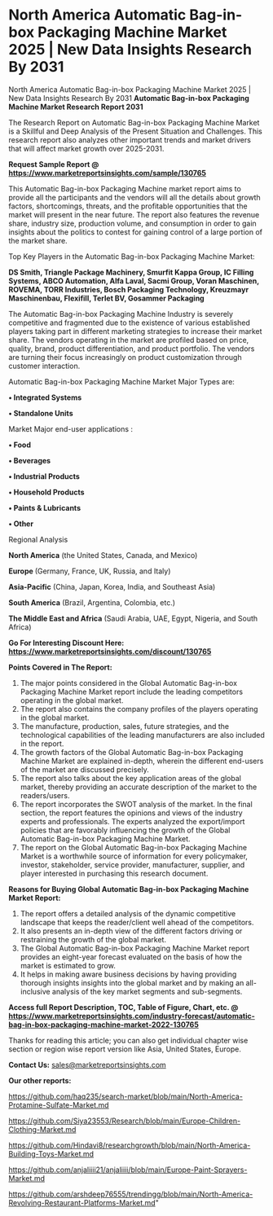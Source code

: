 # North America Automatic Bag-in-box Packaging Machine Market 2025 | New Data Insights Research By 2031
North America Automatic Bag-in-box Packaging Machine Market 2025 | New Data Insights Research By 2031
<strong>Automatic Bag-in-box Packaging Machine Market Research Report 2031</strong>

The Research Report on Automatic Bag-in-box Packaging Machine Market is a Skillful and Deep Analysis of the Present Situation and Challenges. This research report also analyzes other important trends and market drivers that will affect market growth over 2025-2031.

<strong>Request Sample Report @ <a href=https://www.marketreportsinsights.com/sample/130765>https://www.marketreportsinsights.com/sample/130765</a></strong>

This Automatic Bag-in-box Packaging Machine market report aims to provide all the participants and the vendors will all the details about growth factors, shortcomings, threats, and the profitable opportunities that the market will present in the near future. The report also features the revenue share, industry size, production volume, and consumption in order to gain insights about the politics to contest for gaining control of a large portion of the market share.

Top Key Players in the Automatic Bag-in-box Packaging Machine Market:

<strong>DS Smith, Triangle Package Machinery, Smurfit Kappa Group, IC Filling Systems, ABCO Automation, Alfa Laval, Sacmi Group, Voran Maschinen, ROVEMA, TORR Industries, Bosch Packaging Technology, Kreuzmayr Maschinenbau, Flexifill, Terlet BV, Gosammer Packaging</strong>

The Automatic Bag-in-box Packaging Machine Industry is severely competitive and fragmented due to the existence of various established players taking part in different marketing strategies to increase their market share. The vendors operating in the market are profiled based on price, quality, brand, product differentiation, and product portfolio. The vendors are turning their focus increasingly on product customization through customer interaction.

Automatic Bag-in-box Packaging Machine Market Major Types are:

<strong>• Integrated Systems

• Standalone Units</strong>

Market Major end-user applications :

<strong>• Food

• Beverages

• Industrial Products

• Household Products

• Paints & Lubricants

• Other</strong>

Regional Analysis

</u><strong><b>North America</b></strong> (the United States, Canada, and Mexico)

<strong><b>Europe </b></strong>(Germany, France, UK, Russia, and Italy)

<strong><b>Asia-Pacific</b></strong> (China, Japan, Korea, India, and Southeast Asia)

<strong><b>South America</b></strong> (Brazil, Argentina, Colombia, etc.)

<strong><b>The Middle East and Africa</b></strong> (Saudi Arabia, UAE, Egypt, Nigeria, and South Africa)

<strong>Go For Interesting Discount Here: <a href=https://www.marketreportsinsights.com/discount/130765>https://www.marketreportsinsights.com/discount/130765</a></strong>

<strong>Points Covered in The Report:</strong>
<ol>
  <li>The major points considered in the Global Automatic Bag-in-box Packaging Machine Market report include the leading competitors operating in the global market.</li>
  <li>The report also contains the company profiles of the players operating in the global market.</li>
  <li>The manufacture, production, sales, future strategies, and the technological capabilities of the leading manufacturers are also included in the report.</li>
  <li>The growth factors of the Global Automatic Bag-in-box Packaging Machine Market are explained in-depth, wherein the different end-users of the market are discussed precisely.</li>
  <li>The report also talks about the key application areas of the global market, thereby providing an accurate description of the market to the readers/users.</li>
  <li>The report incorporates the SWOT analysis of the market. In the final section, the report features the opinions and views of the industry experts and professionals. The experts analyzed the export/import policies that are favorably influencing the growth of the Global Automatic Bag-in-box Packaging Machine Market.</li>
  <li>The report on the Global Automatic Bag-in-box Packaging Machine Market is a worthwhile source of information for every policymaker, investor, stakeholder, service provider, manufacturer, supplier, and player interested in purchasing this research document.</li>
</ol>
<strong>Reasons for Buying Global Automatic Bag-in-box Packaging Machine Market Report:</strong>

<ol>
  <li>The report offers a detailed analysis of the dynamic competitive landscape that keeps the reader/client well ahead of the competitors.</li>
  <li>It also presents an in-depth view of the different factors driving or restraining the growth of the global market.</li>
  <li>The Global Automatic Bag-in-box Packaging Machine Market report provides an eight-year forecast evaluated on the basis of how the market is estimated to grow.</li>
  <li>It helps in making aware business decisions by having providing thorough insights insights into the global market and by making an all-inclusive analysis of the key market segments and sub-segments.</li>
</ol>
<strong>Access full Report Description, TOC, Table of Figure, Chart, etc. @ <a href=https://www.marketreportsinsights.com/industry-forecast/automatic-bag-in-box-packaging-machine-market-2022-130765>https://www.marketreportsinsights.com/industry-forecast/automatic-bag-in-box-packaging-machine-market-2022-130765</a></strong>


Thanks for reading this article; you can also get individual chapter wise section or region wise report version like Asia, United States, Europe.

<strong>Contact Us:</strong>
sales@marketreportsinsights.com

<strong>Our other reports:</strong>

<a href=https://github.com/haq235/search-market/blob/main/North-America-Protamine-Sulfate-Market.md>https://github.com/haq235/search-market/blob/main/North-America-Protamine-Sulfate-Market.md</a>

<a href=https://github.com/Siya23553/Research/blob/main/Europe-Children-Clothing-Market.md>https://github.com/Siya23553/Research/blob/main/Europe-Children-Clothing-Market.md</a>

<a href=https://github.com/Hindavi8/researchgrowth/blob/main/North-America-Building-Toys-Market.md>https://github.com/Hindavi8/researchgrowth/blob/main/North-America-Building-Toys-Market.md</a>

<a href=https://github.com/anjaliiii21/anjaliiii/blob/main/Europe-Paint-Sprayers-Market.md>https://github.com/anjaliiii21/anjaliiii/blob/main/Europe-Paint-Sprayers-Market.md</a>

<a href=https://github.com/arshdeep76555/trendingg/blob/main/North-America-Revolving-Restaurant-Platforms-Market.md>https://github.com/arshdeep76555/trendingg/blob/main/North-America-Revolving-Restaurant-Platforms-Market.md</a>"
